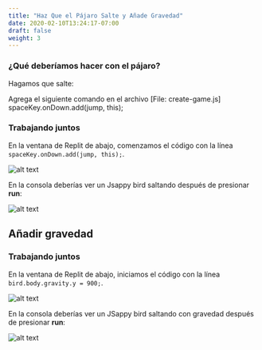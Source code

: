 ```yaml
---
title: "Haz Que el Pájaro Salte y Añade Gravedad"
date: 2020-02-10T13:24:17-07:00
draft: false
weight: 3
---
```


### ¿Qué deberíamos hacer con el pájaro?

Hagamos que salte:

Agrega el siguiente comando en el archivo [File: create-game.js]
     spaceKey.onDown.add(jump, this);

### Trabajando juntos

En la ventana de Replit de abajo, comenzamos el código con la línea `spaceKey.onDown.add(jump, this);`.

![alt text](../img/jump.png "image to add jump down")

En la consola deberías ver un Jsappy bird saltando después de presionar **run**:

![alt text](../img/jump_output.png "Image of jumping bird")

## Añadir gravedad
### Trabajando juntos

En la ventana de Replit de abajo, iniciamos el código con la línea `bird.body.gravity.y = 900;`.

![alt text](../img/gravity.png "image to add gravity to the bird")

En la consola deberías ver un JSappy bird saltando con gravedad después de presionar **run**:

![alt text](../img/jump_output.png "bird jumping with gravity")
